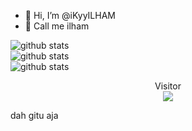 - 👋 Hi, I’m @iKyyILHAM
- 👀 Call me ilham

![github stats](https://github-readme-stats.vercel.app/api?username=iKyyilham&show_icons=true)<br/>
![github stats](https://github-readme-streak-stats.herokuapp.com/?user=ikyyilham&hide_border=false)<br/>
![github stats](https://github-readme-stats.vercel.app/api/top-langs/?username=ikyyilham&hide_border=false&include_all_commits=true&count_private=true&layout=compact)<br/>

<p align="center"> 
  Visitor<br>
  <img src="https://profile-counter.glitch.me/ikyyilham/count.svg" />
</p>

dah gitu aja
<!---
iKyyILHAM/iKyyILHAM is a ✨ special ✨ repository because its `README.md` (this file) appears on your GitHub profile.
You can click the Preview link to take a look at your changes.
--->
